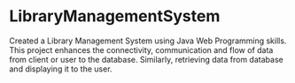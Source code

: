 # LibraryManagementSystem
Created a Library Management System using Java Web Programming skills. This project enhances the connectivity, communication and flow of data from client or user to the database. Similarly, retrieving data from database and displaying it to the user.

